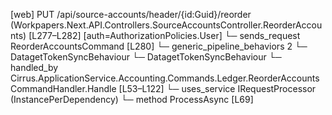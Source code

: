 [web] PUT /api/source-accounts/header/{id:Guid}/reorder  (Workpapers.Next.API.Controllers.SourceAccountsController.ReorderAccounts)  [L277–L282] [auth=AuthorizationPolicies.User]
  └─ sends_request ReorderAccountsCommand [L280]
    └─ generic_pipeline_behaviors 2
      └─ DatagetTokenSyncBehaviour
      └─ DatagetTokenSyncBehaviour
    └─ handled_by Cirrus.ApplicationService.Accounting.Commands.Ledger.ReorderAccountsCommandHandler.Handle [L53–L122]
      └─ uses_service IRequestProcessor (InstancePerDependency)
        └─ method ProcessAsync [L69]

